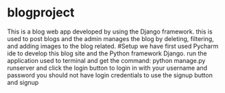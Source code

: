 # blogproject
This is a blog web app developed by using the Django framework. this is used to  post blogs and the admin manages the blog by deleting, filtering, and adding images 
to the blog related.
#Setup 
we have first used Pycharm ide to develop this blog site and the Python framework Django.
run the application used to terminal and get the command: python manage.py runserver and click  the login button to login in with your username and
password you should not have login credentials to use the signup button and signup 
